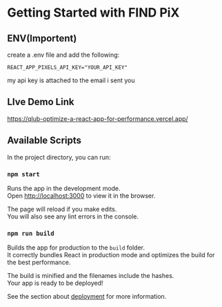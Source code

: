 # Getting Started with FIND PiX
 

## ENV(Importent)
create a .env file and add the following:

```
REACT_APP_PIXELS_API_KEY="YOUR_API_KEY"
```

my api key is attached to the email i sent you

## LIve Demo Link 
https://qlub-optimize-a-react-app-for-performance.vercel.app/


## Available Scripts

In the project directory, you can run:

### `npm start`

Runs the app in the development mode.\
Open [http://localhost:3000](http://localhost:3000) to view it in the browser.

The page will reload if you make edits.\
You will also see any lint errors in the console.


### `npm run build`

Builds the app for production to the `build` folder.\
It correctly bundles React in production mode and optimizes the build for the best performance.

The build is minified and the filenames include the hashes.\
Your app is ready to be deployed!

See the section about [deployment](https://facebook.github.io/create-react-app/docs/deployment) for more information.
